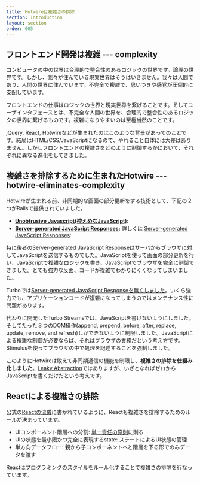 ```yaml
---
title: Hotwireは複雑さの排除
section: Introduction
layout: section
order: 005
---
```


## フロントエンド開発は複雑 --- complexity

コンピュータの中の世界は合理的で整合性のあるロジックの世界です。論理の世界です。しかし、我々が住んでいる現実世界はそうはいきません。我々は人間であり、人間の世界に住んでいます。不完全で複雑で、思いつきや感覚が圧倒的に支配しています。

フロントエンドの仕事はロジックの世界と現実世界を繋げることです。そしてユーザインタフェースとは、不完全な人間の世界を、合理的で整合性のあるロジックの世界に繋げるものです。複雑になりやすいのは至極当然のことです。

jQuery, React, Hotwireなどが生まれたのはこのような背景があってのことです。結局はHTML/CSS/JavaScriptになるので、やれること自体には大差はありません。しかしフロントエンドの複雑さをどのように制御するかにおいて、それぞれに異なる進化をしてきました。

## 複雑さを排除するために生まれたHotwire --- hotwire-eliminates-complexity

Hotwireが生まれる前、非同期的な画面の部分更新をする技術として、下記の２つがRailsで提供されていました。

* **[Unobtrusive Javascript(控えめなJavaScript)](https://railsguides.jp/v4.2/working_with_javascript_in_rails.html#「控えめなjavascript」):**
* **[Server-generated JavaScript Responses](https://railsguides.jp/v4.2/working_with_javascript_in_rails.html#シンプルな例):** 詳しくは [Server-generated JavaScript Responses](https://signalvnoise.com/posts/3697-server-generated-javascript-responses):

特に後者のServer-generated JavaScript Responseはサーバからブラウザに対してJavaScriptを送信するものでした。JavaScriptを使って画面の部分更新を行い、JavaScriptで複雑なロジックを書き、JavaScriptでブラウザを完全に制御できました。とても強力な反面、コードが複雑でわかりにくくなってしまいました。

Turboでは[Server-generated JavaScript Responseを無くしました](https://turbo.hotwired.dev/handbook/streams#but-what-about-running-javascript%3F)。いくら強力でも、アプリケーションコードが複雑になってしまうのではメンテナンス性に問題があります。

代わりに開発したTurbo Streamsでは、JavaScriptを書けないようにしました。そしてたった８つのDOM操作(append, prepend, before, after, replace, update, remove, and refresh)しかできないように制限しました。JavaScriptによる複雑な制御が必要ならば、それはブラウザの責務だという考え方です。Stimulusを使ってブラウザの中で処理を記述することを強制しました。

このようにHotwireは敢えて非同期通信の機能を制限し、**複雑さの排除を仕組み化しました**。[Leaky Abstraction](https://en.wikipedia.org/wiki/Leaky_abstraction)ではありますが、いざとなればゼロからJavaScriptを書くだけだという考えです。

## Reactによる複雑さの排除

公式の[Reactの流儀](https://ja.react.dev/learn/thinking-in-react)に書かれているように、Reactも複雑さを排除するためのルールが決まっています。

* UIコンポーネント階層への分割: [単一責任の原則](https://ja.wikipedia.org/wiki/単一責任の原則)に則る
* UIの状態を最小限かつ完全に表現するstate: ステートによるUI状態の管理
* 単方向データフロー: 親から子コンポーネントへと階層を下る形でのみデータを渡す

Reactはプログラミングのスタイルをルール化することで複雑さの排除を行なっています。

